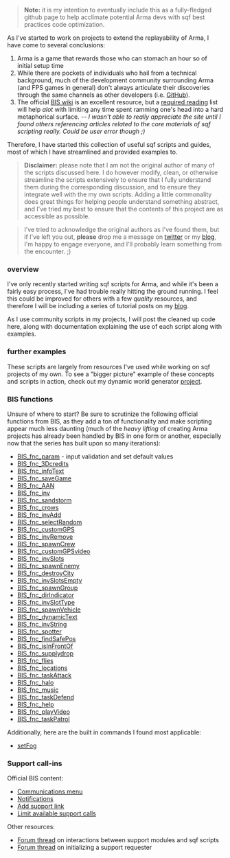 > **Note:** it is my intention to eventually include this as a fully-fledged github page to help acclimate potential Arma devs with sqf best practices code optimization.

As I've started to work on projects to extend the replayability of Arma, I have come to several conclusions:

1. Arma is a game that rewards those who can stomach an hour so of initial setup time
2. While there are pockets of individuals who hail from a technical background, much of the development community surrounding Arma (and FPS games in general) don't always articulate their discoveries through the same channels as other developers (i.e. [GitHub](http://github.com)).
3. The official [BIS wiki](https://community.bistudio.com/wiki/Main_Page) is an excellent resource, but a [required reading](/resources.md) list will help *alot* with limiting any time spent ramming one's head into a hard metaphorical surface. -- *I wasn't able to really appreciate the site until I found others referencing articles related to the core materials of sqf scripting really. Could be user error though ;)*

Therefore, I have started this collection of useful sqf scripts and guides, most of which I have streamlined and provided examples to.

> **Disclaimer:** please note that I am not the original author of many of the scripts discussed here. I do however modify, clean, or otherwise streamline the scripts extensively to ensure that I fully understand them during the corresponding discussion, and to ensure they integrate well with the my own scripts. Adding a little commonality does great things for helping people understand something abstract, and I've tried my best to ensure that the contents of this project are as accessible as possible.

> I've tried to acknowledge the original authors as I've found them, but if I've left you out, **please** drop me a message on [twitter](http://twitter.com/devynspencer) or my [blog](http://devynspencer.github.io), I'm happy to engage everyone, and I'll probably learn something from the encounter. ;) 

### overview

I've only recently started writing sqf scripts for Arma, and while it's been a fairly easy process, I've had trouble really hitting the ground running. I feel this could be improved for others with a few *quality* resources, and therefore I will be including a series of tutorial posts on my [blog](http://devynspencer.github.io).

As I use community scripts in my projects, I will post the cleaned up code here, along with documentation explaining the use of each script along with examples.

### further examples
These scripts are largely from resources I've used while working on sqf projects of my own. To see a "bigger picture" example of these concepts and scripts in action, check out my dynamic world generator [project](https://github.com/devynspencer/valkyrie).

### BIS functions
Unsure of where to start? Be sure to scrutinize the following official functions from BIS, as they add a ton of functionality and make scripting appear much less daunting (much of the *heavy lifting* of creating Arma projects has already been handled by BIS in one form or another, especially now that the series has built upon so many iterations):

* [BIS_fnc_param](https://community.bistudio.com/wiki/BIS_fnc_param) - input validation and set default values
* [BIS_fnc_3Dcredits](https://community.bistudio.com/wiki/BIS_fnc_3Dcredits)
* [BIS_fnc_infoText](https://community.bistudio.com/wiki/BIS_fnc_infoText)
* [BIS_fnc_saveGame](https://community.bistudio.com/wiki/BIS_fnc_saveGame)
* [BIS_fnc_AAN](https://community.bistudio.com/wiki/BIS_fnc_AAN)
* [BIS_fnc_inv](https://community.bistudio.com/wiki/BIS_fnc_inv)
* [BIS_fnc_sandstorm](https://community.bistudio.com/wiki/BIS_fnc_sandstorm)
* [BIS_fnc_crows](https://community.bistudio.com/wiki/BIS_fnc_crows)
* [BIS_fnc_invAdd](https://community.bistudio.com/wiki/BIS_fnc_invAdd)
* [BIS_fnc_selectRandom](https://community.bistudio.com/wiki/BIS_fnc_selectRandom)
* [BIS_fnc_customGPS](https://community.bistudio.com/wiki/BIS_fnc_customGPS)
* [BIS_fnc_invRemove](https://community.bistudio.com/wiki/BIS_fnc_invRemove)
* [BIS_fnc_spawnCrew](https://community.bistudio.com/wiki/BIS_fnc_spawnCrew)
* [BIS_fnc_customGPSvideo](https://community.bistudio.com/wiki/BIS_fnc_customGPSvideo)
* [BIS_fnc_invSlots](https://community.bistudio.com/wiki/BIS_fnc_invSlots)
* [BIS_fnc_spawnEnemy](https://community.bistudio.com/wiki/BIS_fnc_spawnEnemy)
* [BIS_fnc_destroyCity](https://community.bistudio.com/wiki/BIS_fnc_destroyCity)
* [BIS_fnc_invSlotsEmpty](https://community.bistudio.com/wiki/BIS_fnc_invSlotsEmpty)
* [BIS_fnc_spawnGroup](https://community.bistudio.com/wiki/BIS_fnc_spawnGroup)
* [BIS_fnc_dirIndicator](https://community.bistudio.com/wiki/BIS_fnc_dirIndicator)
* [BIS_fnc_invSlotType](https://community.bistudio.com/wiki/BIS_fnc_invSlotType)
* [BIS_fnc_spawnVehicle](https://community.bistudio.com/wiki/BIS_fnc_spawnVehicle)
* [BIS_fnc_dynamicText](https://community.bistudio.com/wiki/BIS_fnc_dynamicText)
* [BIS_fnc_invString](https://community.bistudio.com/wiki/BIS_fnc_invString)
* [BIS_fnc_spotter](https://community.bistudio.com/wiki/BIS_fnc_spotter)
* [BIS_fnc_findSafePos](https://community.bistudio.com/wiki/BIS_fnc_findSafePos)
* [BIS_fnc_isInFrontOf](https://community.bistudio.com/wiki/BIS_fnc_isInFrontOf)
* [BIS_fnc_supplydrop](https://community.bistudio.com/wiki/BIS_fnc_supplydrop)
* [BIS_fnc_flies](https://community.bistudio.com/wiki/BIS_fnc_flies)
* [BIS_fnc_locations](https://community.bistudio.com/wiki/BIS_fnc_locations)
* [BIS_fnc_taskAttack](https://community.bistudio.com/wiki/BIS_fnc_taskAttack)
* [BIS_fnc_halo](https://community.bistudio.com/wiki/BIS_fnc_halo)
* [BIS_fnc_music](https://community.bistudio.com/wiki/BIS_fnc_music)
* [BIS_fnc_taskDefend](https://community.bistudio.com/wiki/BIS_fnc_taskDefend)
* [BIS_fnc_help](https://community.bistudio.com/wiki/BIS_fnc_help)
* [BIS_fnc_playVideo](https://community.bistudio.com/wiki/BIS_fnc_playVideo)
* [BIS_fnc_taskPatrol](https://community.bistudio.com/wiki/BIS_fnc_taskPatrol)

Additionally, here are the built in commands I found most applicable:

* [setFog](https://community.bistudio.com/wiki/setFog)

### Support call-ins

Official BIS content:

* [Communications menu](https://community.bistudio.com/wiki/Arma_3_Communication_Menu)
* [Notifications](https://community.bistudio.com/wiki/Notification)
* [Add support link](https://community.bistudio.com/wiki/BIS_fnc_addSupportLink)
* [Limit available support calls](https://community.bistudio.com/wiki/BIS_fnc_limitSupport)

Other resources:

* [Forum thread](http://forums.bistudio.com/showthread.php?158314-Need-a-little-help-with-a-support-module) on interactions between support modules and sqf scripts
* [Forum thread](http://forums.bistudio.com/archive/index.php/t-165086.html) on initializing a support requester
